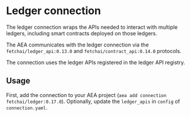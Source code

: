 # Ledger connection

The ledger connection wraps the APIs needed to interact with multiple ledgers, including smart contracts deployed on those ledgers.

The AEA communicates with the ledger connection via the `fetchai/ledger_api:0.13.0` and `fetchai/contract_api:0.14.0` protocols.

The connection uses the ledger APIs registered in the ledger API registry.

## Usage

First, add the connection to your AEA project (`aea add connection fetchai/ledger:0.17.0`). Optionally, update the `ledger_apis` in `config` of `connection.yaml`.
